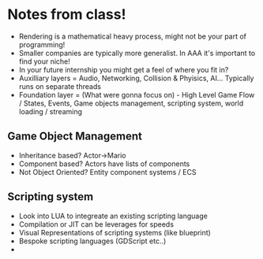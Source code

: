 # Notes from class! 

- Rendering is a mathematical heavy process, might not be your part of programming!
- Smaller companies are typically more generalist. In AAA it's important to find your niche!
- In your future internship you might get a feel of where you fit in?
- Auxilliary layers = Audio, Networking, Collision & Phyisics, AI... Typically runs on separate threads
- Foundation layer = (What were gonna focus on) - High Level Game Flow / States, Events, Game objects management, scripting system, world loading / streaming

## Game Object Management

- Inheritance based? Actor->Mario
- Component based? Actors have lists of components
- Not Object Oriented? Entity component systems / ECS

## Scripting system
- Look into LUA to integreate an existing scripting language
- Compilation or JIT can be leverages for speeds
- Visual Representations of scripting systems (like blueprint)
- Bespoke scripting languages (GDScript etc..)
- 
